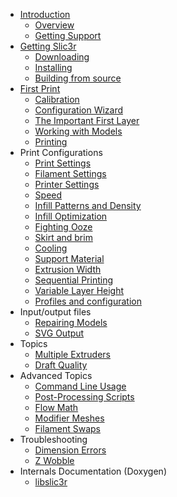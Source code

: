 <div id="manual-toc">

* [Introduction](/intro/overview)
    * [Overview](/intro/overview)
    * [Getting Support](/intro/getting-support)
* [Getting Slic3r](/getting-slic3r/getting-slic3r)
    * [Downloading](/getting-slic3r/getting-slic3r#downloading)
    * [Installing](/getting-slic3r/getting-slic3r#installing)
    * [Building from source](/getting-slic3r/getting-slic3r#building-from-source)
* [First Print](/first-print/calibration)
    * [Calibration](/first-print/calibration)
    * [Configuration Wizard](/first-print/configuration-wizard)
    * [The Important First Layer](/first-print/first-layer)
    * [Working with Models](/first-print/working-with-models)
    * [Printing](/first-print/printing)
* Print Configurations
    * [Print Settings](/expert-mode/print-settings)
    * [Filament Settings](/expert-mode/filament-settings)
    * [Printer Settings](/expert-mode/printer-settings)
    * [Speed](/expert-mode/print-settings#speed)
    * [Infill Patterns and Density](/expert-mode/infill)
    * [Infill Optimization](/expert-mode/infill-optimization)
    * [Fighting Ooze](/expert-mode/fighting-ooze)
    * [Skirt and brim](/expert-mode/skirt)
    * [Cooling](/expert-mode/cooling)
    * [Support Material](/expert-mode/support-material)
    * [Extrusion Width](/expert-mode/extrusion-width)
    * [Sequential Printing](/advanced/sequential-printing)
    * [Variable Layer Height](/expert-mode/variable-layer-height)
    * [Profiles and configuration](/configuration-organization/configuration-organization)
* Input/output files
    * [Repairing Models](/advanced/repairing-models)
    * [SVG Output](/advanced/svg-output)
* Topics
    * [Multiple Extruders](/expert-mode/multiple-extruders)
    * [Draft Quality](/topics/draft-quality)
* Advanced Topics
    * [Command Line Usage](/advanced/command-line)
    * [Post-Processing Scripts](/advanced/post-processing)
    * [Flow Math](/advanced/flow-math)
    * [Modifier Meshes](/advanced/modifier-mesh)
    * [Filament Swaps](/advanced/filament-swaps)
* Troubleshooting
    * [Dimension Errors](/troubleshooting/dimension-errors)
    * [Z Wobble](/troubleshooting/troubleshooting#z-wobble)
* Internals Documentation (Doxygen)
    * [libslic3r](/libslic3r-doc)
</div>
